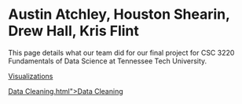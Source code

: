 # Austin Atchley, Houston Shearin, Drew Hall, Kris Flint

This page details what our team did for our final project for CSC 3220 Fundamentals of Data Science at Tennessee Tech University.

<a href="https://github.com/austinatchley1/Data-Science-Team-Project/tree/master/Visualization.html">Visualizations </a>

<a href="https://austinatchley1.github.io/Data-Science-Team-Project/DataCleaning.html">Data Cleaning.html">Data Cleaning </a>

